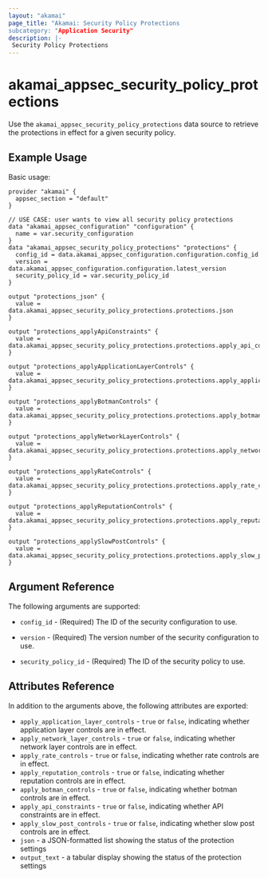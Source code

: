 ```yaml
---
layout: "akamai"
page_title: "Akamai: Security Policy Protections
subcategory: "Application Security"
description: |-
 Security Policy Protections
---
```


# akamai_appsec_security_policy_protections

Use the `akamai_appsec_security_policy_protections` data source to retrieve the protections in effect for a given security policy.

## Example Usage

Basic usage:

```hcl
provider "akamai" {
  appsec_section = "default"
}

// USE CASE: user wants to view all security policy protections
data "akamai_appsec_configuration" "configuration" {
  name = var.security_configuration
}
data "akamai_appsec_security_policy_protections" "protections" {
  config_id = data.akamai_appsec_configuration.configuration.config_id
  version = data.akamai_appsec_configuration.configuration.latest_version
  security_policy_id = var.security_policy_id
}

output "protections_json" {
  value = data.akamai_appsec_security_policy_protections.protections.json
}

output "protections_applyApiConstraints" {
  value = data.akamai_appsec_security_policy_protections.protections.apply_api_constraints
}

output "protections_applyApplicationLayerControls" {
  value = data.akamai_appsec_security_policy_protections.protections.apply_application_layer_controls
}

output "protections_applyBotmanControls" {
  value = data.akamai_appsec_security_policy_protections.protections.apply_botman_controls
}

output "protections_applyNetworkLayerControls" {
  value = data.akamai_appsec_security_policy_protections.protections.apply_network_layer_controls
}

output "protections_applyRateControls" {
  value = data.akamai_appsec_security_policy_protections.protections.apply_rate_controls
}

output "protections_applyReputationControls" {
  value = data.akamai_appsec_security_policy_protections.protections.apply_reputation_controls
}

output "protections_applySlowPostControls" {
  value = data.akamai_appsec_security_policy_protections.protections.apply_slow_post_controls
}

```

## Argument Reference

The following arguments are supported:

* `config_id` - (Required) The ID of the security configuration to use.

* `version` - (Required) The version number of the security configuration to use.

* `security_policy_id` - (Required) The ID of the security policy to use.

## Attributes Reference

In addition to the arguments above, the following attributes are exported:

* `apply_application_layer_controls` - `true` or `false`, indicating whether application layer controls are in effect.
* `apply_network_layer_controls` - `true` or `false`, indicating whether network layer controls are in effect.
* `apply_rate_controls` - `true` or `false`, indicating whether rate controls are in effect.
* `apply_reputation_controls` - `true` or `false`, indicating whether reputation controls are in effect.
* `apply_botman_controls` - `true` or `false`, indicating whether botman controls are in effect.
* `apply_api_constraints` - `true` or `false`, indicating whether API constraints are in effect.
* `apply_slow_post_controls` - `true` or `false`, indicating whether slow post controls are in effect.
* `json` - a JSON-formatted list showing the status of the protection settings
* `output_text` - a tabular display showing the status of the protection settings

